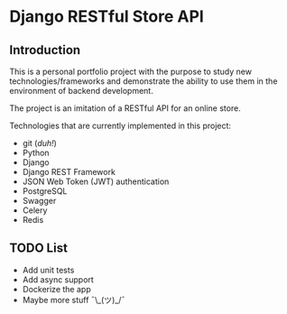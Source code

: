# **Django RESTful Store API**


## **Introduction**

This is a personal portfolio project with the purpose to study new technologies/frameworks and demonstrate the ability to use them in the environment of backend development.

The project is an imitation of a RESTful API for an online store.

Technologies that are currently implemented in this project:
- git (*duh!*)
- Python
- Django
- Django REST Framework
- JSON Web Token (JWT) authentication
- PostgreSQL
- Swagger
- Celery
- Redis

## **TODO List**

- Add unit tests
- Add async support
- Dockerize the app
- Maybe more stuff ¯\\\_(ツ)\_/¯
